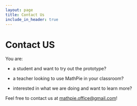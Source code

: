 ```yaml
---
layout: page
title: Contact Us
include_in_header: true
---
```


# Contact US

You are:

- a student and want to try out the prototype?

- a teacher looking to use MathPie in your classroom?

- interested in what we are doing and want to learn more?

Feel free to contact us at [mathpie.office@gmail.com](mailto:mathpie.office@gmail.com)!

